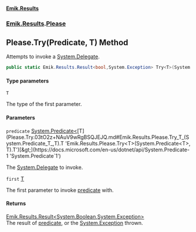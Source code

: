 #### [Emik.Results](index.md 'index')
### [Emik.Results](Emik.Results.md 'Emik.Results').[Please](Please.md 'Emik.Results.Please')

## Please.Try<T>(Predicate<T>, T) Method

Attempts to invoke a [System.Delegate](https://docs.microsoft.com/en-us/dotnet/api/System.Delegate 'System.Delegate').

```csharp
public static Emik.Results.Result<bool,System.Exception> Try<T>(System.Predicate<T> predicate, T first);
```
#### Type parameters

<a name='Emik.Results.Please.Try_T_(System.Predicate_T_,T).T'></a>

`T`

The type of the first parameter.
#### Parameters

<a name='Emik.Results.Please.Try_T_(System.Predicate_T_,T).predicate'></a>

`predicate` [System.Predicate&lt;](https://docs.microsoft.com/en-us/dotnet/api/System.Predicate-1 'System.Predicate`1')[T](Please.Try.03tO2z+NAuV9wRgBSQJEJQ.md#Emik.Results.Please.Try_T_(System.Predicate_T_,T).T 'Emik.Results.Please.Try<T>(System.Predicate<T>, T).T')[&gt;](https://docs.microsoft.com/en-us/dotnet/api/System.Predicate-1 'System.Predicate`1')

The [System.Delegate](https://docs.microsoft.com/en-us/dotnet/api/System.Delegate 'System.Delegate') to invoke.

<a name='Emik.Results.Please.Try_T_(System.Predicate_T_,T).first'></a>

`first` [T](Please.Try.03tO2z+NAuV9wRgBSQJEJQ.md#Emik.Results.Please.Try_T_(System.Predicate_T_,T).T 'Emik.Results.Please.Try<T>(System.Predicate<T>, T).T')

The first parameter to invoke [predicate](Please.Try.03tO2z+NAuV9wRgBSQJEJQ.md#Emik.Results.Please.Try_T_(System.Predicate_T_,T).predicate 'Emik.Results.Please.Try<T>(System.Predicate<T>, T).predicate') with.

#### Returns
[Emik.Results.Result&lt;](Result_TOk,TErr_.md 'Emik.Results.Result<TOk,TErr>')[System.Boolean](https://docs.microsoft.com/en-us/dotnet/api/System.Boolean 'System.Boolean')[,](Result_TOk,TErr_.md 'Emik.Results.Result<TOk,TErr>')[System.Exception](https://docs.microsoft.com/en-us/dotnet/api/System.Exception 'System.Exception')[&gt;](Result_TOk,TErr_.md 'Emik.Results.Result<TOk,TErr>')  
The result of [predicate](Please.Try.03tO2z+NAuV9wRgBSQJEJQ.md#Emik.Results.Please.Try_T_(System.Predicate_T_,T).predicate 'Emik.Results.Please.Try<T>(System.Predicate<T>, T).predicate'), or the [System.Exception](https://docs.microsoft.com/en-us/dotnet/api/System.Exception 'System.Exception') thrown.